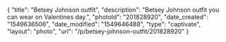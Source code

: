 {
    "title": "Betsey Johnson outfit",
    "description": "Betsey Johnson outfit you can wear on Valentines day.",
    "photoId": "201828920",
    "date_created": "1549636506",
    "date_modified": "1549646488",
    "type": "captivate",
    "layout": "photo",
    "url": "\/p\/betsey-johnson-outfit\/201828920"
}